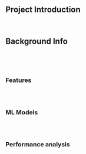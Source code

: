 ## Project Introduction
```


```


## Background Info


```




```


### Features

```



```

### ML Models

```



```
### Performance analysis
```


```
